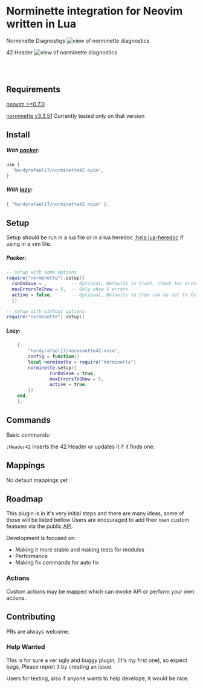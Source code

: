 # Norminette integration for Neovim written in Lua

Norminette Diagnostigs
![view of norminette diagnostics](https://github.com/hardyrafael17/norminette42.nvim/blob/main/wiki/showcase/showcase1.png)

42 Header
![view of norminette diagnostics](https://github.com/hardyrafael17/norminette42.nvim/blob/main/wiki/showcase/showcase2.gif)

<br clear="left"/>
<br />

## Requirements

[neovim >=0.7.0](https://github.com/neovim/neovim/wiki/Installing-Neovim)

[norminette v3.3.51](https://github.com/42School/norminette/tree/master/norminette) Currently tested only on that version

## Install

##### With [packer](https://github.com/wbthomason/packer.nvim):

```lua
use {
  'hardyrafael17/norminette42.nvim',
}
```
##### With [lazy](https://www.lazyvim.org/):
```lua
{ "hardyrafael17/norminette42.nvim" },
```

## Setup

Setup should be run in a lua file or in a lua heredoc [:help lua-heredoc](https://neovim.io/doc/user/lua.html) if using in a vim file.

##### Packer:
```lua
-- setup with some options
require("norminette").setup({
  runOnSave = ,         -- Optional, Defaults to trueh, check for errors after save
  maxErrorsToShow = 5,  -- Only show 5 errors
  active = false,       -- Optional, Defaults to true can be set to false to deactivate plugin
  })
```

```lua
-- setup with without options
require("norminette").setup()
```
##### Lazy:
```lua
	{
		"hardyrafael17/norminette42.nvim",
		config = function()
		local norminette = require("norminette")
		norminette.setup({
				runOnSave = true,
				maxErrorsToShow = 5,
				active = true,
		})
	end,
	},
```
## Commands

Basic commands:

`:Header42` Inserts the 42 Header or updates it if it finds one.

## Mappings

No default mappings yet

## Roadmap

This plugin is in it's very initial steps and there are many ideas, some of those will be listed bellow
Users are encouraged to add their own custom features via the public [API](#api).

Development is focused on:
* Making it more stable and making tests for modules
* Performance
* Making fix commands for auto fix

### Actions

Custom actions may be mapped which can invoke API or perform your own actions.

## Contributing

PRs are always welcome.

### Help Wanted

This is for sure a ver ugly and buggy plugin, (It's my first one), so expect bugs, Please report it by creating an issue.

Users for testing, also if anyone wants to help develope, it would be nice.

